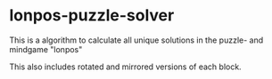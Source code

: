 # lonpos-puzzle-solver
This is a algorithm to calculate all unique solutions in the puzzle- and mindgame "lonpos"

This also includes rotated and mirrored versions of each block.
